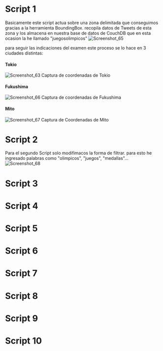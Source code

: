 # Script 1
Basicamente este script actua sobre una zona delimitada que conseguimos gracias a la herramienta BoundingBox. recopila datos de Tweets de esta zona y los almacena en nuestra base de datos de CouchDB que en esta ocasion la he llamado "juegosolimpicos"
![Screenshot_65](https://user-images.githubusercontent.com/58042023/127719497-2390a8fa-37fe-4959-b934-e79f5ac36b73.png)

para seguir las indicaciones del examen este proceso se lo hace en 3 ciudades distintas:
#### Tokio
![Screenshot_63](https://user-images.githubusercontent.com/58042023/127719790-a23220ad-dd3d-4c4c-9219-635bb2eabfd9.png)
Captura de coordenadas de Tokio
#### Fukushima
![Screenshot_66](https://user-images.githubusercontent.com/58042023/127719835-5999d555-bd49-4f7c-b5ec-76a17485ff9c.png)
Captura de coordenadas de Fukushima
#### Mito
![Screenshot_67](https://user-images.githubusercontent.com/58042023/127719927-7c66428a-6c0a-46ef-bcc2-23c69853cf89.png)
Captura de Coordenadas de Mito

# Script 2
Para el segundo Script solo modifimacos la forma de filtrar. para esto he ingresado palabras como "olimpicos", "juegos", "medallas"...
![Screenshot_68](https://user-images.githubusercontent.com/58042023/127720279-871ec382-e31c-4ead-bcd3-801e3e389a4f.png)

# Script 3

# Script 4

# Script 5

# Script 6

# Script 7

# Script 8

# Script 9

# Script 10


